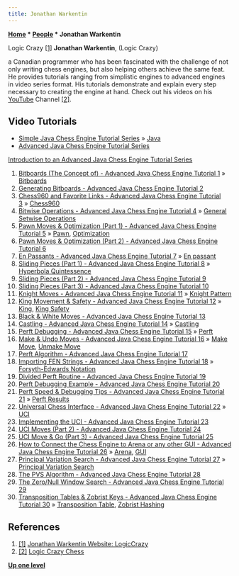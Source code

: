 ```yaml
---
title: Jonathan Warkentin
---
```

**[Home](Home "Home") \* [People](People "People") \* Jonathan Warkentin**



 [](https://sites.google.com/site/jonathanwarkentinlogiccrazy/) Logic Crazy <a id="cite-note-1" href="#cite-ref-1">[1]</a> 
**Jonathan Warkentin**, (Logic Crazy)  

a Canadian programmer who has been fascinated with the challenge of not only writing chess engines, 
but also helping others achieve the same feat. He provides tutorials ranging from simplistic engines to advanced engines in video series format. 
His tutorials demonstrate and explain every step necessary to creating the engine at hand. 
Check out his videos on his [YouTube](https://en.wikipedia.org/wiki/YouTube) Channel <a id="cite-note-2" href="#cite-ref-2">[2]</a>. 



## Video Tutorials


* [Simple Java Chess Engine Tutorial Series](https://www.youtube.com/playlist?list=PLQV5mozTHmaffB0rBsD6m9VN1azgo5wXl) » [Java](Java "Java")
* [Advanced Java Chess Engine Tutorial Series](https://www.youtube.com/playlist?list=PLQV5mozTHmacMeRzJCW_8K3qw2miYqd0c)


 [Introduction to an Advanced Java Chess Engine Tutorial Series](https://youtu.be/V_2-LOvr5E8)
1. [Bitboards (The Concept of) - Advanced Java Chess Engine Tutorial 1](https://youtu.be/a5IGltn95Bk) » [Bitboards](Bitboards "Bitboards")
2. [Generating Bitboards - Advanced Java Chess Engine Tutorial 2](https://youtu.be/cy3xhKk1-ns)
3. [Chess960 and Favorite Links - Advanced Java Chess Engine Tutorial 3](https://youtu.be/21HYZ8JcOSA) » [Chess960](Chess960 "Chess960")
4. [Bitwise Operations - Advanced Java Chess Engine Tutorial 4](https://youtu.be/2XgpJp2LDdM) » [General Setwise Operations](General_Setwise_Operations "General Setwise Operations")
5. [Pawn Moves & Optimization (Part 1) - Advanced Java Chess Engine Tutorial 5](https://youtu.be/lVt8WREHirk) » [Pawn](Pawn "Pawn"), [Optimization](Optimization "Optimization")
6. [Pawn Moves & Optimization (Part 2) - Advanced Java Chess Engine Tutorial 6](https://youtu.be/YHeV9sfLCro)
7. [En Passants - Advanced Java Chess Engine Tutorial 7](https://youtu.be/q0wt3m2btlQ) » [En passant](En_passant "En passant")
8. [Sliding Pieces (Part 1) - Advanced Java Chess Engine Tutorial 8](https://youtu.be/bCH4YK6oq8M) » [Hyperbola Quintessence](Hyperbola_Quintessence "Hyperbola Quintessence")
9. [Sliding Pieces (Part 2) - Advanced Java Chess Engine Tutorial 9](https://youtu.be/1OG-YVm7aHI)
10. [Sliding Pieces (Part 3) - Advanced Java Chess Engine Tutorial 10](https://youtu.be/EiJrEm9aNkQ)
11. [Knight Moves - Advanced Java Chess Engine Tutorial 11](https://youtu.be/EVJptiAqFSQ) » [Knight Pattern](Knight_Pattern "Knight Pattern")
12. [King Movement & Safety - Advanced Java Chess Engine Tutorial 12](https://youtu.be/BOgCppJco2I) » [King](King "King"), [King Safety](King_Safety "King Safety")
13. [Black & White Moves - Advanced Java Chess Engine Tutorial 13](https://youtu.be/rydv2Si5Lt0)
14. [Castling - Advanced Java Chess Engine Tutorial 14](https://youtu.be/a9-FxSx8yUY) » [Castling](Castling "Castling")
15. [Perft Debugging - Advanced Java Chess Engine Tutorial 15](https://youtu.be/A0HJbwRwILk) » [Perft](Perft "Perft")
16. [Make & Undo Moves - Advanced Java Chess Engine Tutorial 16](https://youtu.be/DgsVSZZjIko) » [Make Move](Make_Move "Make Move"), [Unmake Move](Unmake_Move "Unmake Move")
17. [Perft Algorithm - Advanced Java Chess Engine Tutorial 17](https://youtu.be/B9AEQphRkg8)
18. [Importing FEN Strings - Advanced Java Chess Engine Tutorial 18](https://youtu.be/lARzBG-OuW8) » [Forsyth-Edwards Notation](Forsyth-Edwards_Notation "Forsyth-Edwards Notation")
19. [Divided Perft Routine - Advanced Java Chess Engine Tutorial 19](https://youtu.be/DNvK3lhb6ag)
20. [Perft Debugging Example - Advanced Java Chess Engine Tutorial 20](https://youtu.be/bAONObdxF54)
21. [Perft Speed & Debugging Tips - Advanced Java Chess Engine Tutorial 21](https://youtu.be/BIzAfg5sdqg) » [Perft Results](Perft_Results "Perft Results")
22. [Universal Chess Interface - Advanced Java Chess Engine Tutorial 22](https://youtu.be/vuvTFNreykk) » [UCI](UCI "UCI")
23. [Implementing the UCI - Advanced Java Chess Engine Tutorial 23](https://youtu.be/D4DBE4UQoAY)
24. [UCI Moves (Part 2) - Advanced Java Chess Engine Tutorial 24](https://youtu.be/9BrV87doCAM)
25. [UCI Move & Go (Part 3) - Advanced Java Chess Engine Tutorial 25](https://youtu.be/p1YoD30--AM)
26. [How to Connect the Chess Engine to Arena or any other GUI - Advanced Java Chess Engine Tutorial 26](https://youtu.be/ghn0RLx2jLs) » [Arena](Arena "Arena"), [GUI](GUI "GUI")
27. [Principal Variation Search - Advanced Java Chess Engine Tutorial 27](https://youtu.be/1YdBLgmoV_E) » [Principal Variation Search](Principal_Variation_Search "Principal Variation Search")
28. [The PVS Algorithm - Advanced Java Chess Engine Tutorial 28](https://youtu.be/2Go0IPVoTtY)
29. [The Zero/Null Window Search - Advanced Java Chess Engine Tutorial 29](https://youtu.be/4FixQ-laeLQ)
30. [Transposition Tables & Zobrist Keys - Advanced Java Chess Engine Tutorial 30](https://youtu.be/QYNRvMolN20) » [Transposition Table](Transposition_Table "Transposition Table"), [Zobrist Hashing](Zobrist_Hashing "Zobrist Hashing")


## References


1. <a id="cite-ref-1" href="#cite-note-1">[1]</a> [Jonathan Warkentin Website: LogicCrazy](https://sites.google.com/site/jonathanwarkentinlogiccrazy/)
2. <a id="cite-ref-2" href="#cite-note-2">[2]</a> [Logic Crazy Chess](https://www.youtube.com/channel/UCmMjMHTeUEBJJZhxix-N-yg)

**[Up one level](People "People")**







 
